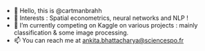 - 👋 Hello, this is @cartmanbrahh 
- 👀 Interests :  Spatial econometrics, neural networks and NLP ! 
- 🌱 I’m currently competing on Kaggle on various projects : mainly classification & some image processing. 
- 📫 You can reach me at ankita.bhattacharya@sciencespo.fr

<!---
cartmanbrahh/cartmanbrahh is a ✨ special ✨ repository because its `README.md` (this file) appears on your GitHub profile.
You can click the Preview link to take a look at your changes.
--->
